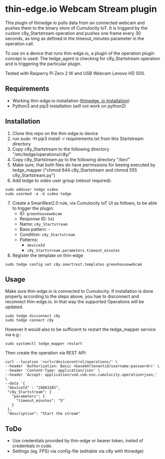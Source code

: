 #  thin-edge.io Webcam Stream plugin

This plugin of thinedge io pulls data from an connected webcam and pushes them to the binary store of Cumulocity IoT. 
It is triggerd by the custom c8y_Startstream operation and pushes one frame every 30 seconds, as long as defined in the timeout_minutes parameter in the operation call.

To use on a device that runs thin-edge.io, a plugin of the operation plugin concept is used. The tedge_agent is checking for c8y_Startstream operation and is triggering the particular plugin. 

Tested with Rasperry Pi Zero 2 W and USB Webcam Lenovo HD 500. 

## Requirements

- Working thin-edge.io installation ([thinedge. io installation](https://thin-edge.github.io/thin-edge.io/install/))
- Python3 and pip3 installation (will not work on python2)


## Installation 

1. Clone this repo on the thin-edge.io device
2. run sudo -H pip3 install -r requirements.txt from this Startstream directory
3. Copy c8y_Startstream to the following directory "/etc/tedge/operations/c8y/"
4. Copy c8y_Startstream.py to the following directory "/bin/"
5. Make sure, that both files do have permissions for beeing executed by tedge_mapper ("chmod 644 c8y_Startstream and chmod 555 c8y_Startstream.py")
6. Add tedge to video user group (reboot required): 
```shell
sudo adduser tedge video
sudo usermod -a -G video tedge
```
7. Create a SmartRest2.0 rule, via Cumulocity IoT UI as follows, to be able to trigger the plugin:
    - ID: `greenhousewebcam`
    - Response ID: `541`
    - Name: `c8y_Startstream`
    - Base pattern: -
    - Condition: `c8y_Startstream`
    - Patterns:
        - `deviceId`
        - `c8y_Startstream.parameters.timeout_minutes`
8. Register the template on thin-edge
```shell
sudo tedge config set c8y.smartrest.templates greenhousewebcam
```

## Usage

Make sure thin-edge.io is connected to Cumulocity. 
If installation is done properly according to the steps above, you hae to disconnect and reconnect thin-edge.io. In that way the supported Operations will be updated.

```shell
sudo tedge disconnect c8y
sudo tedge connect c8y
```

However it would also to be sufficient to restart the tedge_mapper service via e.g.:

```shell
sudo systemctl tedge_mapper restart
```

Then create the operation via REST API:
 ```shell
curl --location '<url>/devicecontrol/operations/' \
--header 'Authorization: Basic <base64(tenantid/username:password>)' \
--header 'Content-Type: application/json' \
--header 'Accept: application/vnd.com.nsn.cumulocity.operation+json;' \
--data '{
  "deviceId" : "29883285",
  "c8y_Startstream": {
    "parameters": {
      "timeout_minutes": "5"
    }
  },
  "description": "Start the stream"
 ```


## ToDo
- Use credentials provided by thin-edge or bearer token, insted of credentials in code.
- Settings (eg. FPS)  via config-file (editable via c8y with thinedge)
